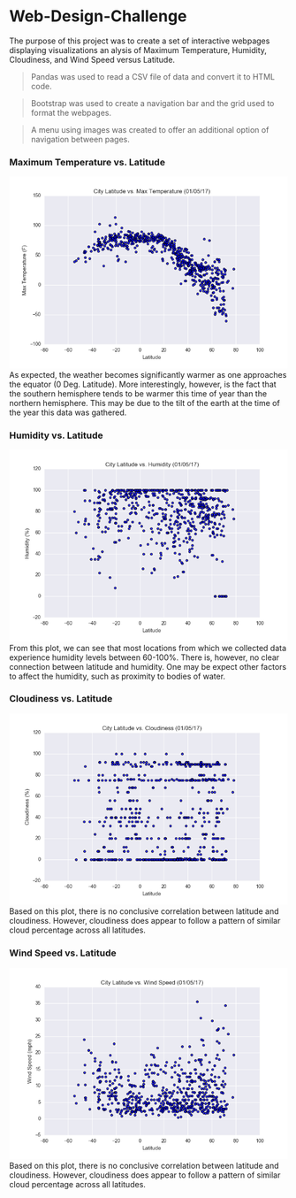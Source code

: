 # Web-Design-Challenge

The purpose of this project was to create a set of interactive webpages displaying visualizations an alysis of Maximum Temperature, Humidity, Cloudiness, and Wind Speed versus Latitude.

> Pandas was used to read a CSV file of data and convert it to HTML code.

> Bootstrap was used to create a navigation bar and the grid used to format the webpages.

> A menu using images was created to offer an additional option of navigation between pages.

### Maximum Temperature vs. Latitude
![](figures/Fig1.png)
As expected, the weather becomes significantly warmer as one approaches the equator (0 Deg. Latitude).
More interestingly, however, is the fact that the southern hemisphere tends to be warmer this time of year than the northern hemisphere. This may be due to the tilt of the earth at the time of the year this data was gathered.

### Humidity vs. Latitude
![](figures/Fig2.png)
From this plot, we can see that most locations from which we collected data experience humidity levels between 60-100%. There is, however, no clear connection between latitude and humidity. One may be expect other factors to affect the humidity, such as proximity to bodies of water.

### Cloudiness vs. Latitude
![](figures/Fig3.png)
Based on this plot, there is no conclusive correlation between latitude and cloudiness. However, cloudiness does appear to follow a pattern of similar cloud percentage across all latitudes.

### Wind Speed vs. Latitude
![](figures/Fig4.png)
Based on this plot, there is no conclusive correlation between latitude and cloudiness. However, cloudiness does appear to follow a pattern of similar cloud percentage across all latitudes.
